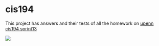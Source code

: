 # cis194

This project has answers and their tests of all the homework on [upenn cis194 sprint13](https://www.cis.upenn.edu/~cis194/spring13/lectures.html)


![](https://github.com/cmal/cis194/workflows/Haskell%20CI/badge.svg?branch=master)
